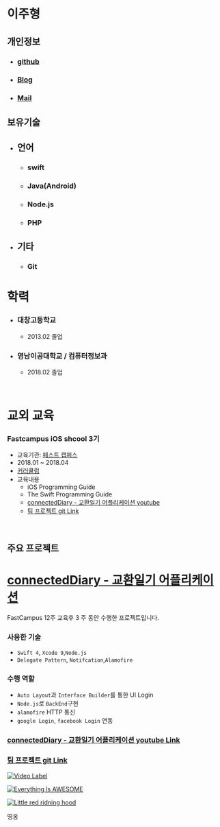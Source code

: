 
# 이주형 

## 개인정보

* ### [github](https://github.com/Leejoohyeong1)
* ### [Blog](http://tkdrb4807.tistory.com/)
* ### [Mail](mailto:tkdrb4807@gmail.com)


 ## 보유기술 
 * ## 언어
   - ### swift 
   - ### Java(Android)
   - ### Node.js
   - ### PHP
 * ## 기타
   - ### Git
 # 학력 
 * ### 대창고등학교
    -   2013.02 졸업
 * ### 영남이공대학교 / 컴퓨터정보과
    -   2018.02 졸업
 
  
  <br>

# 교외 교육


### Fastcampus iOS shcool 3기 

- 교육기관: [페스트 캡퍼스](http://www.fastcampus.co.kr/dev_school_ids/)
-  2018.01 ~ 2018.04
-  [커러큘럼](http://cdn.www.fastcampus.co.kr/wp-content/uploads/2018/01/iOS-7%EA%B8%B0-%EC%BB%A4%EB%A6%AC%ED%81%98%EB%9F%BC.pdf?_ga=2.132784650.500584048.1527654340-1987110471.1522894089)
- 교육내용   
  - iOS Programming Guide 
  - The Swift Programming Guide
  - [connectedDiary - 교환일기 어플리케이션 youtube]((https://www.youtube.com/watch?v=s3zeznEpJ-E&feature=youtu.be))
  - [팀 프로젝트 git Link](https://github.com/joohopark/FC_Project)

<br>

## 주요 프로젝트 


# [connectedDiary - 교환일기 어플리케이션](https://github.com/joohopark/FC_Project)
FastCampus 12주 교육후 3 주 동안 수행한 프로젝트입니다.

### 사용한 기술
- `Swift 4`, `Xcode 9`,`Node.js`
- `Delegate Pattern`, `Notifcation`,`Alamofire`

### 수행 역할
- `Auto Layout`과 `Interface Builder`를 통한 UI Login 
- `Node.js`로 `BackEnd`구현
- `alamofire` HTTP 통신
- `google Login`, `facebook Login` 연동


### [connectedDiary - 교환일기 어플리케이션 youtube Link]((https://www.youtube.com/watch?v=s3zeznEpJ-E&feature=youtu.be))
### [팀 프로젝트 git Link]()


[![Video Label](http://img.youtube.com/vi/uLR1RNqJ1Mw/0.jpg)](https://youtu.be/uLR1RNqJ1Mw?t=0s)

[![Everything Is AWESOME](http://i.imgur.com/Ot5DWAW.png)](https://youtu.be/StTqXEQ2l-Y?t=35s "Everything Is AWESOME")

[![Little red ridning hood](http://i.imgur.com/7YTMFQp.png)](https://vimeo.com/3514904 "Little red riding hood - Click to Watch!")


띵옹
